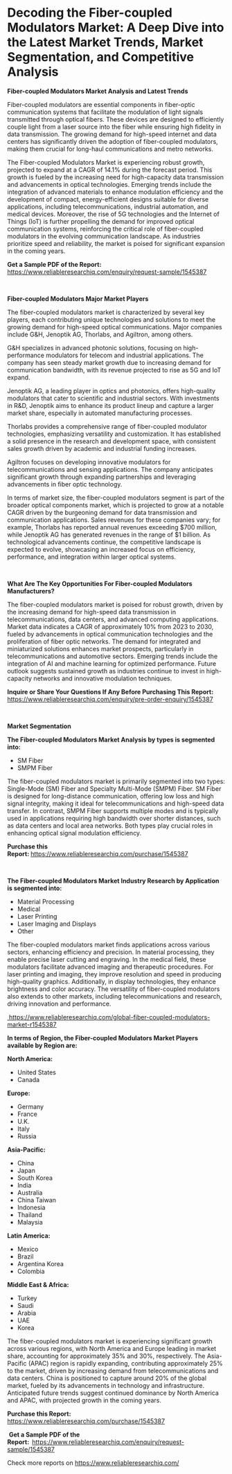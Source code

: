 <p><h1>Decoding the Fiber-coupled Modulators Market: A Deep Dive into the Latest Market Trends, Market Segmentation, and Competitive Analysis</h1></p><p><strong>Fiber-coupled Modulators Market Analysis and Latest Trends</strong></p>
<p><p>Fiber-coupled modulators are essential components in fiber-optic communication systems that facilitate the modulation of light signals transmitted through optical fibers. These devices are designed to efficiently couple light from a laser source into the fiber while ensuring high fidelity in data transmission. The growing demand for high-speed internet and data centers has significantly driven the adoption of fiber-coupled modulators, making them crucial for long-haul communications and metro networks.</p><p>The Fiber-coupled Modulators Market is experiencing robust growth, projected to expand at a CAGR of 14.1% during the forecast period. This growth is fueled by the increasing need for high-capacity data transmission and advancements in optical technologies. Emerging trends include the integration of advanced materials to enhance modulation efficiency and the development of compact, energy-efficient designs suitable for diverse applications, including telecommunications, industrial automation, and medical devices. Moreover, the rise of 5G technologies and the Internet of Things (IoT) is further propelling the demand for improved optical communication systems, reinforcing the critical role of fiber-coupled modulators in the evolving communication landscape. As industries prioritize speed and reliability, the market is poised for significant expansion in the coming years.</p></p>
<p><strong>Get a Sample PDF of the Report:&nbsp;</strong> <a href="https://www.reliableresearchiq.com/enquiry/request-sample/1545387?utm_campaign=1117&utm_medium=2&utm_source=Github&utm_content=ia&utm_term=27022025&utm_id=fiber-coupled-modulators">https://www.reliableresearchiq.com/enquiry/request-sample/1545387</a></p>
<p>&nbsp;</p>
<p><strong>Fiber-coupled Modulators Major Market Players</strong></p>
<p><p>The fiber-coupled modulators market is characterized by several key players, each contributing unique technologies and solutions to meet the growing demand for high-speed optical communications. Major companies include G&H, Jenoptik AG, Thorlabs, and Agiltron, among others.</p><p>G&H specializes in advanced photonic solutions, focusing on high-performance modulators for telecom and industrial applications. The company has seen steady market growth due to increasing demand for communication bandwidth, with its revenue projected to rise as 5G and IoT expand.</p><p>Jenoptik AG, a leading player in optics and photonics, offers high-quality modulators that cater to scientific and industrial sectors. With investments in R&D, Jenoptik aims to enhance its product lineup and capture a larger market share, especially in automated manufacturing processes.</p><p>Thorlabs provides a comprehensive range of fiber-coupled modulator technologies, emphasizing versatility and customization. It has established a solid presence in the research and development space, with consistent sales growth driven by academic and industrial funding increases.</p><p>Agiltron focuses on developing innovative modulators for telecommunications and sensing applications. The company anticipates significant growth through expanding partnerships and leveraging advancements in fiber optic technology.</p><p>In terms of market size, the fiber-coupled modulators segment is part of the broader optical components market, which is projected to grow at a notable CAGR driven by the burgeoning demand for data transmission and communication applications. Sales revenues for these companies vary; for example, Thorlabs has reported annual revenues exceeding $700 million, while Jenoptik AG has generated revenues in the range of $1 billion. As technological advancements continue, the competitive landscape is expected to evolve, showcasing an increased focus on efficiency, performance, and integration within larger optical systems.</p></p>
<p>&nbsp;</p>
<p><strong>What Are The Key Opportunities For Fiber-coupled Modulators Manufacturers?</strong></p>
<p><p>The fiber-coupled modulators market is poised for robust growth, driven by the increasing demand for high-speed data transmission in telecommunications, data centers, and advanced computing applications. Market data indicates a CAGR of approximately 10% from 2023 to 2030, fueled by advancements in optical communication technologies and the proliferation of fiber optic networks. The demand for integrated and miniaturized solutions enhances market prospects, particularly in telecommunications and automotive sectors. Emerging trends include the integration of AI and machine learning for optimized performance. Future outlook suggests sustained growth as industries continue to invest in high-capacity networks and innovative modulation techniques.</p></p>
<p><strong>Inquire or Share Your Questions If Any Before Purchasing This Report:</strong> <a href="https://www.reliableresearchiq.com/enquiry/pre-order-enquiry/1545387?utm_campaign=1117&utm_medium=2&utm_source=Github&utm_content=ia&utm_term=27022025&utm_id=fiber-coupled-modulators">https://www.reliableresearchiq.com/enquiry/pre-order-enquiry/1545387</a></p>
<p>&nbsp;</p>
<p><strong>Market Segmentation</strong></p>
<p><strong>The Fiber-coupled Modulators Market Analysis by types is segmented into:</strong></p>
<p><ul><li>SM Fiber</li><li>SMPM Fiber</li></ul></p>
<p><p>The fiber-coupled modulators market is primarily segmented into two types: Single-Mode (SM) Fiber and Specialty Multi-Mode (SMPM) Fiber. SM Fiber is designed for long-distance communication, offering low loss and high signal integrity, making it ideal for telecommunications and high-speed data transfer. In contrast, SMPM Fiber supports multiple modes and is typically used in applications requiring high bandwidth over shorter distances, such as data centers and local area networks. Both types play crucial roles in enhancing optical signal modulation efficiency.</p></p>
<p><strong>Purchase this Report:&nbsp;</strong><a href="https://www.reliableresearchiq.com/purchase/1545387?utm_campaign=1117&utm_medium=2&utm_source=Github&utm_content=ia&utm_term=27022025&utm_id=fiber-coupled-modulators">https://www.reliableresearchiq.com/purchase/1545387</a></p>
<p>&nbsp;</p>
<p><strong>The Fiber-coupled Modulators Market Industry Research by Application is segmented into:</strong></p>
<p><ul><li>Material Processing</li><li>Medical</li><li>Laser Printing</li><li>Laser Imaging and Displays</li><li>Other</li></ul></p>
<p><p>The fiber-coupled modulators market finds applications across various sectors, enhancing efficiency and precision. In material processing, they enable precise laser cutting and engraving. In the medical field, these modulators facilitate advanced imaging and therapeutic procedures. For laser printing and imaging, they improve resolution and speed in producing high-quality graphics. Additionally, in display technologies, they enhance brightness and color accuracy. The versatility of fiber-coupled modulators also extends to other markets, including telecommunications and research, driving innovation and performance.</p></p>
<p><a href="https://www.reliableresearchiq.com/global-fiber-coupled-modulators-market-r1545387?utm_campaign=1117&utm_medium=2&utm_source=Github&utm_content=ia&utm_term=27022025&utm_id=fiber-coupled-modulators">&nbsp;https://www.reliableresearchiq.com/global-fiber-coupled-modulators-market-r1545387</a></p>
<p><strong>In terms of Region, the Fiber-coupled Modulators Market Players available by Region are:</strong></p>
<p>
    <p> <strong> North America: </strong>
        <ul>
            <li>United States</li>
            <li>Canada</li>
        </ul>
        </p> 
    <p> <strong> Europe: </strong>
        <ul>
            <li>Germany</li>
            <li>France</li>
            <li>U.K.</li>
            <li>Italy</li>
            <li>Russia</li>
        </ul>
        </p> 
    <p> <strong> Asia-Pacific: </strong>
        <ul>
            <li>China</li>
            <li>Japan</li>
            <li>South Korea</li>
            <li>India</li>
            <li>Australia</li>
            <li>China Taiwan</li>
            <li>Indonesia</li>
            <li>Thailand</li>
            <li>Malaysia</li>
        </ul>
        </p> 
    <p> <strong> Latin America: </strong>
        <ul>
            <li>Mexico</li>
            <li>Brazil</li>
            <li>Argentina Korea</li>
            <li>Colombia</li>
        </ul>
        </p> 
    <p> <strong> Middle East & Africa: </strong>
        <ul>
            <li>Turkey</li>
            <li>Saudi</li>
            <li>Arabia</li>
            <li>UAE</li>
            <li>Korea</li>
        </ul>
    </p>
    </p>
<p><p>The fiber-coupled modulators market is experiencing significant growth across various regions, with North America and Europe leading in market share, accounting for approximately 35% and 30%, respectively. The Asia-Pacific (APAC) region is rapidly expanding, contributing approximately 25% to the market, driven by increasing demand from telecommunications and data centers. China is positioned to capture around 20% of the global market, fueled by its advancements in technology and infrastructure. Anticipated future trends suggest continued dominance by North America and APAC, with projected growth in the coming years.</p></p>
<p><strong>Purchase this Report: </strong><a href="https://www.reliableresearchiq.com/purchase/1545387?utm_campaign=1117&utm_medium=2&utm_source=Github&utm_content=ia&utm_term=27022025&utm_id=fiber-coupled-modulators">https://www.reliableresearchiq.com/purchase/1545387</a></p>
<p>&nbsp;<strong>Get a Sample PDF of the Report:&nbsp;&nbsp;</strong><a href="https://www.reliableresearchiq.com/enquiry/request-sample/1545387?utm_campaign=1117&utm_medium=2&utm_source=Github&utm_content=ia&utm_term=27022025&utm_id=fiber-coupled-modulators">https://www.reliableresearchiq.com/enquiry/request-sample/1545387</a></p>
<p><strong></strong></p>
<p>Check more reports on <a href="https://www.reliableresearchiq.com/?utm_campaign=1117&utm_medium=2&utm_source=Github&utm_content=ia&utm_term=27022025&utm_id=fiber-coupled-modulators">https://www.reliableresearchiq.com/</a></p>